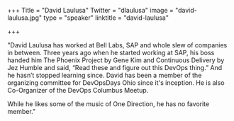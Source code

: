+++
Title = "David Laulusa"
Twitter = "dlaulusa"
image = "david-laulusa.jpg"
type = "speaker"
linktitle = "david-laulusa"

+++

"David Laulusa has worked at Bell Labs, SAP and whole slew of companies in between. Three years ago when he started working at SAP, his boss handed him The Phoenix Project by Gene Kim and Continuous Delivery by Jez Humble and said, “Read these and figure out this DevOps thing.” And he hasn’t stopped learning since. David has been a member of the organizing committee for DevOpsDays Ohio since it's inception. He is also Co-Organizer of the DevOps Columbus Meetup. 

While he likes some of the music of One Direction, he has no favorite member."
